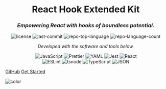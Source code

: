 <!-- _coverpage.md -->

<h1 align='center'>
  React Hook Extended Kit
</h1>

<h3 align="center">
    <em>Empowering React with hooks of boundless potential.</em>
</h3>

<p align="center">
 <img src="https://img.shields.io/github/license/Romain-Portanguen/react_hook_extended_kit?style=plastic&logo=opensourceinitiative&logoColor=white&color=0080ff" alt="license">
 <img src="https://img.shields.io/github/last-commit/Romain-Portanguen/react_hook_extended_kit?style=plastic&logo=git&logoColor=white&color=0080ff" alt="last-commit">
 <img src="https://img.shields.io/github/languages/top/Romain-Portanguen/react_hook_extended_kit?style=plastic&color=0080ff" alt="repo-top-language">
 <img src="https://img.shields.io/github/languages/count/Romain-Portanguen/react_hook_extended_kit?style=plastic&color=0080ff" alt="repo-language-count">
</p>
<p align="center">
  <em>Developed with the software and tools below.</em>
</p>
<p align="center">
 <img src="https://img.shields.io/badge/JavaScript-F7DF1E.svg?style=plastic&logo=JavaScript&logoColor=black" alt="JavaScript">
 <img src="https://img.shields.io/badge/Prettier-F7B93E.svg?style=plastic&logo=Prettier&logoColor=black" alt="Prettier">
 <img src="https://img.shields.io/badge/YAML-CB171E.svg?style=plastic&logo=YAML&logoColor=white" alt="YAML">
 <img src="https://img.shields.io/badge/Jest-C21325.svg?style=plastic&logo=Jest&logoColor=white" alt="Jest">
 <img src="https://img.shields.io/badge/React-61DAFB.svg?style=plastic&logo=React&logoColor=black" alt="React">
 <br>
 <img src="https://img.shields.io/badge/ESLint-4B32C3.svg?style=plastic&logo=ESLint&logoColor=white" alt="ESLint">
 <img src="https://img.shields.io/badge/tsnode-3178C6.svg?style=plastic&logo=ts-node&logoColor=white" alt="tsnode">
 <img src="https://img.shields.io/badge/TypeScript-3178C6.svg?style=plastic&logo=TypeScript&logoColor=white" alt="TypeScript">
 <img src="https://img.shields.io/badge/JSON-000000.svg?style=plastic&logo=JSON&logoColor=white" alt="JSON">
</p>

[GitHub](https://github.com/Romain-Portanguen/react_hook_extended_kit)
[Get Started](#main)

<!-- background color -->
![color](#3F3F3F)

